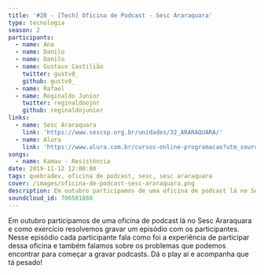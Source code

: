 ```yaml
---
title: '#28 - [Tech] Oficina de Podcast - Sesc Araraquara'
type: tecnologia
season: 2
participants:
  - name: Ana
  - name: Danilo
  - name: Danilo
  - name: Gustavo Castilião
    twitter: gustv0_
    github: gustv0_
  - name: Rafael
  - name: Reginaldo Junior
    twitter: reginaldoojnr
    github: reginaldojunior
links:
  - name: Sesc Araraquara
    link: 'https://www.sescsp.org.br/unidades/32_ARARAQUARA/'
  - name: Alura
    link: 'https://www.alura.com.br/cursos-online-programacao?utm_source=quebradev&utm_medium=cpc'
songs:
  - name: Kamau - Resistência
date: 2019-11-12 12:00:00
tags: quebradev, oficina de podcast, sesc, sesc araraquara
cover: /images/oficina-de-podcast-sesc-araraquara.png
description: Em outubro participamos de uma oficina de podcast lá no Sesc Araraquara e como exercício resolvemos gravar um episódio com os participantes. Nesse episódio cada participante fala como foi a experiência de participar dessa oficina.
soundcloud_id: 706581880 
---
```


Em outubro participamos de uma oficina de podcast lá no Sesc Araraquara e como exercício resolvemos gravar um episódio com os participantes.
Nesse episódio cada participante fala como foi a experiência de participar dessa oficina e também falamos sobre os problemas que podemos encontrar para começar a gravar podcasts.
Dá o play aí e acompanha que tá pesado!
